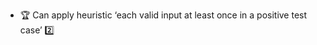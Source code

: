 * <span id="outcome-explain">:trophy: Can apply heuristic ‘each valid input at least once in a positive test case’ :two:</span>
